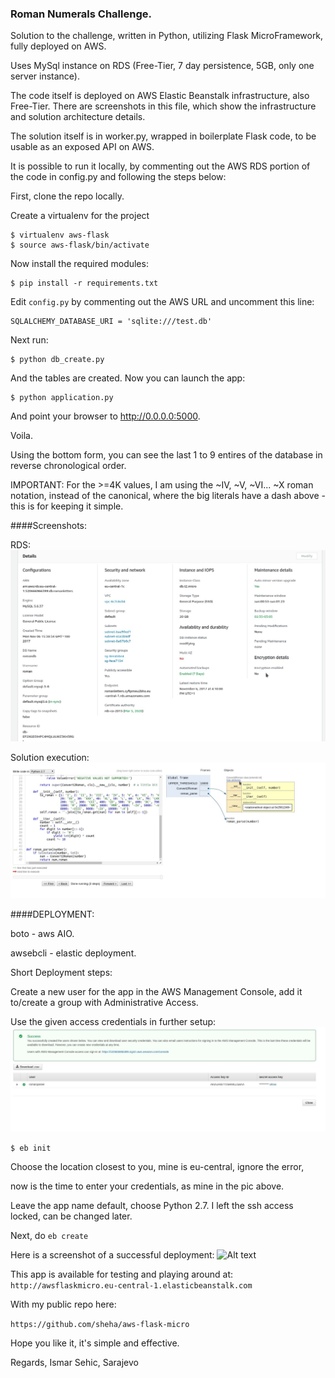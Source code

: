 ### Roman Numerals Challenge.

Solution to the challenge, written in Python, utilizing Flask MicroFramework, fully deployed on AWS.

Uses MySql instance on RDS (Free-Tier, 7 day persistence, 5GB, only one server instance).

The code itself is deployed on AWS Elastic Beanstalk infrastructure, also Free-Tier.
There are screenshots in this file, which show the infrastructure and solution architecture details.

The solution itself is in worker.py, wrapped in boilerplate Flask code, to be usable as an exposed
API on AWS.

It is possible to run it locally, by commenting out the AWS RDS portion of the code in config.py and following
the steps below:

First, clone the repo locally.

Create a virtualenv for the project
```
$ virtualenv aws-flask
$ source aws-flask/bin/activate
```
Now install the required modules:
```
$ pip install -r requirements.txt
```

 Edit ```config.py``` by commenting out the AWS URL and uncomment this line:
```
SQLALCHEMY_DATABASE_URI = 'sqlite:///test.db'
```
Next run:
```
$ python db_create.py
```
And the tables are created.  Now you can launch the app:
```
$ python application.py
```
And point your browser to http://0.0.0.0:5000.

Voila.

Using the bottom form, you can see the last 1 to 9 entires of the database in reverse chronological order.

IMPORTANT: For the >=4K values, I am using the ~IV, ~V, ~VI... ~X roman notation, instead of the canonical, where the big
literals have a dash above - this is for keeping it simple.

####Screenshots:

RDS:
![Alt text](RDS.jpg "RDS details")

Solution execution:
![Alt text](REPR.jpg "Solution details")



####DEPLOYMENT:

boto - aws AIO.

awsebcli - elastic deployment. 

Short Deployment steps:

Create a new user for the app in the AWS Management Console, add it to/create a group with Administrative Access.

Use the given access credentials in further setup:
![Alt text](AWSCREDS.jpg "RDS details")

```$ eb init ```

Choose the location closest to you, mine is eu-central,
ignore the error,

now is the time to enter your credentials, as mine in the pic above.

Leave the app name default, choose Python 2.7.
I left the ssh access locked, can be changed later.

Next, do
```eb create```

Here is a screenshot of a successful deployment:
![Alt text](EBS.jpg "RDS details")

This app is available for testing and playing around at:
```http://awsflaskmicro.eu-central-1.elasticbeanstalk.com```

With my public repo here:

```https://github.com/sheha/aws-flask-micro```

Hope you like it, it's simple and effective.

Regards, Ismar Sehic, Sarajevo

















